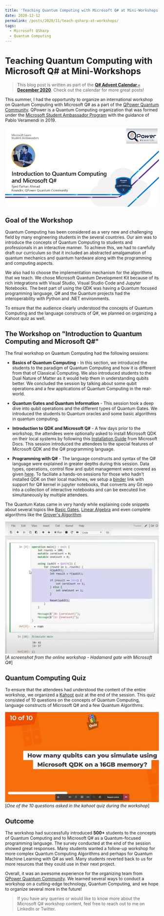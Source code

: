 ```yaml
---
title: 'Teaching Quantum Computing with Microsoft Q# at Mini-Workshops'
date: 2020-12-12
permalink: /posts/2020/11/teach-qsharp-at-workshops/
tags:
  - Microsoft QSharp
  - Quantum Computing
---
```

# Teaching Quantum Computing with Microsoft Q# at Mini-Workshops

> This blog post is written as part of the [**Q# Advent Calendar – December 2020**](https://devblogs.microsoft.com/qsharp/q-advent-calendar-2020/). Check out the calendar for more great posts!

This summer, I had the opportunity to organize an international workshop on Quantum Computing with Microsoft Q# as a part of the [QPower Quantum Community](https://qpower-research.tech/). QPower is a Quantum Computing organization that was formed under the [Microsoft Student Ambassador Program](https://studentambassadors.microsoft.com/) with the guidance of Pablo Veramendi in 2019.  

![Workshop Poster updated](https://raw.githubusercontent.com/born-2learn/born-2learn.github.io/master/_posts/images/teaching-qsharp/workshop_poster.png)  

## Goal of the Workshop

Quantum Computing has been considered as a very new and challenging field by many engineering students in the several countries. Our aim was to introduce the concepts of Quantum Computing to students and professionals in an interactive manner. To achieve this, we had to carefully draft our curriculum so that it included an abstracted amalgamation of quantum mechanics and quantum hardware along with the programming and computing aspects.  

We also had to choose the implementation mechanism for the algorithms that we teach. We chose Microsoft Quantum Development Kit because of its rich integrations with Visual Studio, Visual Studio Code and Jupyter Notebooks. The best part of using the QDK was having a Quantum focused programming language, Q# and the Quantum projects had the interoperability with Python and .NET environments.

To ensure that the audience clearly understood the concepts of Quantum Computing and the language constructs of Q#, we planned on organizing a Kahoot quiz as well.

## The Workshop on "Introduction to Quantum Computing and Microsoft Q#"

The final workshop on Quantum Computing had the following sessions:
- **Basics of Quantum Computing** - In this section, we introduced the students to the paradigm of Quantum Computing and how it is different from that of Classical Computing. We also introduced students to the Dual Nature of Matter as it would help them in understanding qubits better. We concluded the session by talking about some qubit operations and a few applications of Quantum Computing in the real-world.  

- **Quantum Gates and Quantum Information** - This session took a deep dive into qubit operations and the different types of Quantum Gates. We introduced the students to Quantum oracles and some basic algorithms in quantum computing.
- **Introduction to QDK and Microsoft Q#** - A few days prior to the workshop, the attendees were optionally asked to install Microsoft QDK on their local systems by following this [Installation Guide](https://docs.microsoft.com/en-us/quantum/quickstarts/#install-the-qdk-locally) from Microsoft Docs. This session introduced the attendees to the special features of Microsoft QDK and the Q# programming language.

- **Programming with Q#** - The language constructs and syntax of the Q# language were explained in greater depths during this session. Data types, operations, control flow and qubit management were covered as given [here](https://github.com/QPower-Research/Workshops/blob/master/workshop%2001%20-%20Introduction%20to%20Quantum%20Computing/intro-to-qsharp.ipynb). To faciliate a hands-on sessions for those who hadn't installed QDK on their local machines, we setup a [binder](https://mybinder.org/) link with support for Q# kernel in jupyter notebooks, that converts any Git repo into a collection of interactive notebooks and can be executed live simultaneously by multiple attendees. 

The Quantum Katas came in very handy while explaining code snippets about several topics like [Basic Gates](https://github.com/microsoft/QuantumKatas/tree/main/BasicGates), [Linear Algebra](https://github.com/microsoft/QuantumKatas/tree/main/tutorials/LinearAlgebra) and even complete algorithms like the [Grover's Algorithm](https://github.com/microsoft/QuantumKatas/tree/main/GroversAlgorithm).  

![Binder screenshot](https://raw.githubusercontent.com/born-2learn/born-2learn.github.io/master/_posts/images/teaching-qsharp/binder.png)  
[*A screenshot from the online workshop - Hadamard gate with Microsoft Q#*]

## Quantum Computing Quiz

To ensure that the attendees had understood the content of the entire workshop, we organized a [Kahoot](https://kahoot.it/) quiz at the end of the session. This quiz consisted of 10 questions on the concepts of Quantum Computing, language constructs of Microsoft Q# and a few Quantum Algorithms.  

![Kahoot quiz](https://raw.githubusercontent.com/born-2learn/born-2learn.github.io/master/_posts/images/teaching-qsharp/kahoot.png)   
[*One of the 10 questions asked in the kahoot quiz during the workshop*]

## Outcome

The workshop had successfully introduced **500+** students to the concepts of Quantum Computing and to Microsoft Q# as a Quantum-focused programming language. The survey conducted at the end of the session showed great responses. Many students wanted a follow-up workshop for more complex Quantum Computing Algorithms and perhaps for Quantum Machine Learning with Q# as well.  Many students reverted back to us for more resurces that they could use in their next project. 

Overall, it was an awesome experience for the organizing team from [QPower Quantum Community](https://qpower-research.tech/). We learned several ways to conduct a workshop on a cutting-edge technology, Quantum Computing, and we hope to organize several more in the future! 

> If you have any queries or would like to know more about the Microsoft Q# workshop content, feel free to reach out to me on LinkedIn or Twitter.


